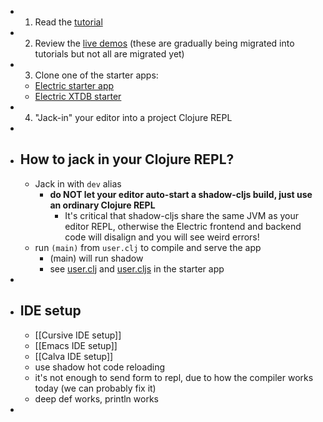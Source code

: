 - 1. Read the [tutorial](https://electric-examples-app.fly.dev/)
- 2. Review the [live demos](https://electric-demo.fly.dev/) (these are gradually being migrated into tutorials but not all are migrated yet)
- 3. Clone one of the starter apps:
	- [Electric starter app](https://github.com/hyperfiddle/electric-starter-app)
	- [Electric XTDB starter](https://github.com/hyperfiddle/electric-xtdb-starter)
- 4. "Jack-in" your editor into a project Clojure REPL
-
- ## How to jack in your Clojure REPL?
	- Jack in with `dev` alias
		- **do NOT let your editor auto-start a shadow-cljs build, just use an ordinary Clojure REPL**
			- It's critical that shadow-cljs share the same JVM as your editor REPL, otherwise the Electric frontend and backend code will disalign and you will see weird errors!
	- run `(main)` from `user.clj` to compile and serve the app
		- (main) will run shadow
		- see [user.clj](https://github.com/hyperfiddle/electric-starter-app/blob/main/src/user.clj) and [user.cljs](https://github.com/hyperfiddle/electric-starter-app/blob/main/src/user.cljs) in the starter app
-
- ## IDE setup
	- [[Cursive IDE setup]]
	- [[Emacs IDE setup]]
	- [[Calva IDE setup]]
	- use shadow hot code reloading
	- it's not enough to send form to repl, due to how the compiler works today (we can probably fix it)
	- deep def works, println works
-